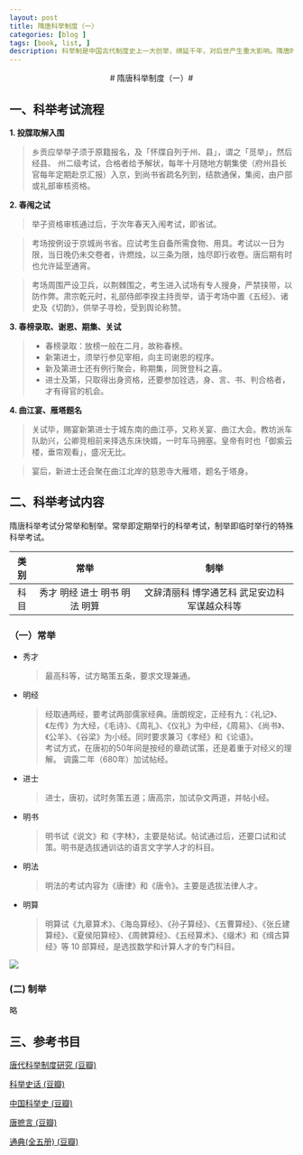 ```yaml
---
layout: post
title: 隋唐科举制度（一）
categories: [blog ]
tags: [book, list, ]
description: 科举制是中国古代制度史上一大创举，绵延千年，对后世产生重大影响。隋唐时期是科举制度的形成与发展初期，是我们了解科举制演变的第一站。
---
```


<center>
# 隋唐科举制度（一）#
</center>

## 一、科举考试流程 ##

**1. 投牒取解入围**
   
> 乡贡应举举子须于原籍报名，及「怀牒自列于州、县」，谓之「觅举」，然后经县、 州二级考试，合格者给予解状，每年十月随地方朝集使（府州县长官每年定期赴京汇报）入京，到尚书省疏名列到，结款通保，集阅，由户部或礼部审核资格。

**2. 春闱之试**

   > 举子资格审核通过后，于次年春天入闱考试，即省试。
     
   > 考场按例设于京城尚书省。应试考生自备所需食物、用具。考试以一日为限，当日晚仍未交卷者，许燃烛，以三条为限，烛尽即行收卷。唐后期有时也允许延至通宵。  
   
   > 考场周围严设卫兵，以荆棘围之，考生进入试场有专人搜身，严禁挟带，以防作弊。肃宗乾元时，礼部侍郎李揆主持贡举，请于考场中置《五经》、诸史及《切韵》，供举子寻检，受到舆论称赞。

**3. 春榜录取、谢恩、期集、关试**  
   > - 春榜录取：放榜一般在二月，故称春榜。  
   > - 新第进士，须举行参见宰相，向主司谢恩的程序。    
   > - 新及第进士还有例行聚会，称期集，同贺登科之喜。  
   > - 进士及第，只取得出身资格，还要参加铨选，身、言、书、判合格者，才有得官的机会。

**4. 曲江宴、雁塔题名**
   > 关试毕，赐宴新第进士于城东南的曲江亭，又称关宴、曲江大会。教坊派车队助兴，公卿竞相前来择选东床快婿，一时车马拥塞。皇帝有时也「御紫云楼，垂帘观看」，盛况无比。  
   
   > 宴后，新进士还会聚在曲江北岸的慈恩寺大雁塔，题名于塔身。  

## 二、科举考试内容 ##

隋唐科举考试分常举和制举。常举即定期举行的科举考试，制举即临时举行的特殊科举考试。

|类别|常举|制举|
|:---:|:---:|:---:|
|科目|秀才 明经 进士 明书 明法 明算|文辞清丽科 博学通艺科 武足安边科 军谋越众科等|

### （一）常举 ###
- 秀才  
  > 最高科等，试方略策五条，要求文理兼通。

- 明经  
  > 经取通两经，要考试两部儒家经典。唐朗规定，正经有九：《礼记》、《左传》为大经，《毛诗》、《周礼》、《仪礼》为中经，《周易》、《尚书》、《公羊》、《谷梁》为小经。同时要求兼习《孝经》和《论语》。  
  > 考试方式，在唐初的50年间是按经的章疏试策，还是着重于对经义的理解。
  > 调露二年（680年）加试帖经。

- 进士  
  > 进士，唐初，试时务策五道；唐高宗，加试杂文两道，并帖小经。  

- 明书  
  > 明书试《说文》和《字林》，主要是帖试。帖试通过后，还要口试和试策。明书是选拔通训诂的语言文字学人才的科目。

- 明法  
  > 明法的考试内容为《唐律》和《唐令》。主要是选拔法律人才。

- 明算  
  > 明算试《九章算术》、《海岛算经》、《孙子算经》、《五曹算经》、《张丘建算经》、《夏侯阳算经》、《周髀算经》、《五经算术》、《缀术》和《缉古算经》等 10 部算经，是选拔数学和计算人才的专门科目。

<img src="http://a4.att.hudong.com/82/76/01300000044935119932765346422.jpg" align="centre">


### (二) 制举 ###
  
略

## 三、参考书目 ##

[唐代科举制度研究 (豆瓣)](https://book.douban.com/subject/4604923/)

[科举史话 (豆瓣)](https://book.douban.com/subject/1151317/)

[中国科举史 (豆瓣)](https://book.douban.com/subject/1176853/)

[唐摭言 (豆瓣)](https://book.douban.com/subject/2365824/)

[通典(全五册) (豆瓣)](https://book.douban.com/subject/1055470/)

